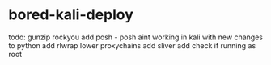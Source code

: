 # bored-kali-deploy

todo:
  gunzip rockyou
  add posh -  posh aint working in kali with new changes to python
  add rlwrap
  lower proxychains
  add sliver
  add check if running as root
